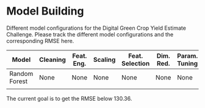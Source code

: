# Model Building

Different model configurations for the Digital Green Crop Yield Estimate Challenge. Please track the different model configurations and the corresponding RMSE here.

| Model                | Cleaning | Feat. Eng. | Scaling | Feat. Selection | Dim. Red. | Param. Tuning | RMSE   |
|----------------------|--------------|---------------|------------|----------------------|---------------|---------------------|------------|
| Random Forest | None       | None        | None     | None                 | None        | None                | 393.82  |
|||||||

The current goal is to get the RMSE below 130.36.